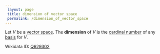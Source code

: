 ```yaml
---
 layout: page
 title: dimension of vector space
 permalink: /dimension_of_vector_space
---
```

Let $V$ be a [vector space](https://defsmath.github.io/DefsMath/vector_space). The **dimension** of $V$ is the [cardinal number](https://defsmath.github.io/DefsMath/cardinal_number) of any [basis](https://defsmath.github.io/DefsMath/basis) for $V$.

Wikidata ID: [Q929302](https://www.wikidata.org/wiki/Q929302)